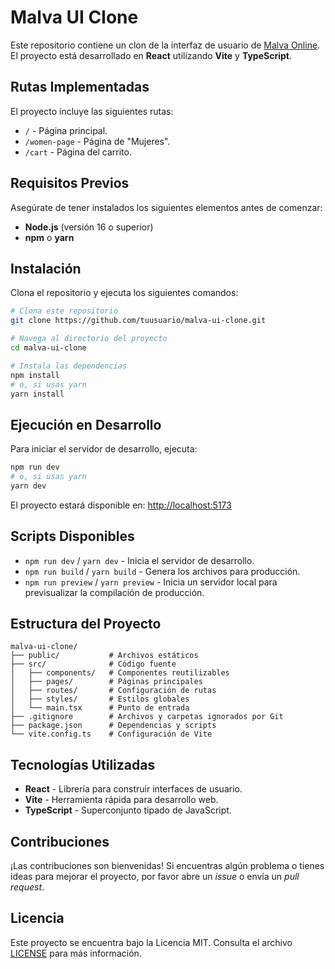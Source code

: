 # Malva UI Clone

Este repositorio contiene un clon de la interfaz de usuario de [Malva Online](https://malvaonline.com/). El proyecto está desarrollado en **React** utilizando **Vite** y **TypeScript**.

## Rutas Implementadas

El proyecto incluye las siguientes rutas:

- `/` - Página principal.
- `/women-page` - Página de "Mujeres".
- `/cart` - Página del carrito.

## Requisitos Previos

Asegúrate de tener instalados los siguientes elementos antes de comenzar:

- **Node.js** (versión 16 o superior)
- **npm** o **yarn**

## Instalación

Clona el repositorio y ejecuta los siguientes comandos:

```bash
# Clona este repositorio
git clone https://github.com/tuusuario/malva-ui-clone.git

# Navega al directorio del proyecto
cd malva-ui-clone

# Instala las dependencias
npm install
# o, si usas yarn
yarn install
```

## Ejecución en Desarrollo

Para iniciar el servidor de desarrollo, ejecuta:

```bash
npm run dev
# o, si usas yarn
yarn dev
```

El proyecto estará disponible en: [http://localhost:5173](http://localhost:5173)

## Scripts Disponibles

- `npm run dev` / `yarn dev` - Inicia el servidor de desarrollo.
- `npm run build` / `yarn build` - Genera los archivos para producción.
- `npm run preview` / `yarn preview` - Inicia un servidor local para previsualizar la compilación de producción.

## Estructura del Proyecto

```plaintext
malva-ui-clone/
├── public/           # Archivos estáticos
├── src/              # Código fuente
│   ├── components/   # Componentes reutilizables
│   ├── pages/        # Páginas principales
│   ├── routes/       # Configuración de rutas
│   ├── styles/       # Estilos globales
│   └── main.tsx      # Punto de entrada
├── .gitignore        # Archivos y carpetas ignorados por Git
├── package.json      # Dependencias y scripts
└── vite.config.ts    # Configuración de Vite
```

## Tecnologías Utilizadas

- **React** - Librería para construir interfaces de usuario.
- **Vite** - Herramienta rápida para desarrollo web.
- **TypeScript** - Superconjunto tipado de JavaScript.

## Contribuciones

¡Las contribuciones son bienvenidas! Si encuentras algún problema o tienes ideas para mejorar el proyecto, por favor abre un *issue* o envía un *pull request*.

## Licencia

Este proyecto se encuentra bajo la Licencia MIT. Consulta el archivo [LICENSE](LICENSE) para más información.
